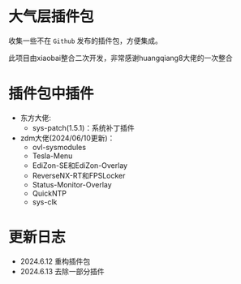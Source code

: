 # 大气层插件包
收集一些不在 `Github` 发布的插件包，方便集成。

此项目由xiaobai整合二次开发，非常感谢huangqiang8大佬的一次整合

# 插件包中插件

- 东方大佬:
  - sys-patch(1.5.1)：系统补丁插件
- zdm大佬(2024/06/10更新)：
  - ovl-sysmodules
  - Tesla-Menu
  - EdiZon-SE和EdiZon-Overlay
  - ReverseNX-RT和FPSLocker
  - Status-Monitor-Overlay
  - QuickNTP
  - sys-clk

# 更新日志
- 2024.6.12 重构插件包
- 2024.6.13 去除一部分插件